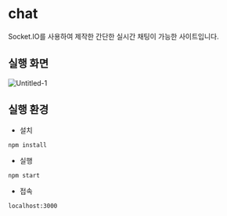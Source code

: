 # chat
Socket.IO를 사용하여 제작한 간단한 실시간 채팅이 가능한 사이트입니다.

## 실행 화면
![Untitled-1](https://user-images.githubusercontent.com/93583305/165940713-f496bb24-b1a5-4701-b816-14dc723f6cda.png)


## 실행 환경
- 설치

```
npm install
```

- 실행

```
npm start
```
- 접속
```
localhost:3000
```

